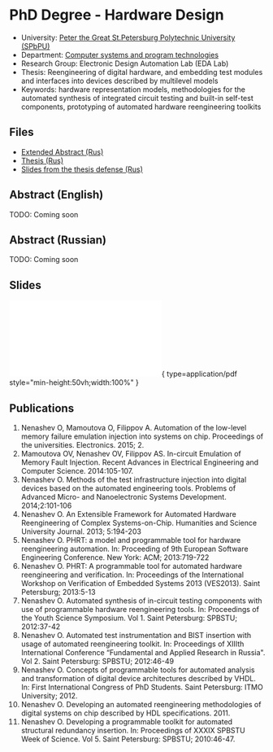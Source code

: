 # PhD Degree - Hardware Design

* University: [Peter the Great St.Petersburg Polytechnic University (SPbPU)](https://english.spbstu.ru/)
* Department: [Computer systems and program technologies](http://kspt.icc.spbstu.ru/)
* Research Group: Electronic Design Automation Lab (EDA Lab)
* Thesis: Reengineering of digital hardware, and embedding test modules and interfaces into devices described by multilevel models
* Keywords: hardware representation models, methodologies for the automated synthesis of integrated circuit testing and built-in self-test components, prototyping of automated hardware reengineering toolkits

## Files

* [Extended Abstract (Rus)](./extended-abstract.pdf)
* [Thesis (Rus)](./thesis.pdf)
* [Slides from the thesis defense (Rus)](./defence-slides.pdf)

## Abstract (English)

TODO: Coming soon

## Abstract (Russian)

TODO: Coming soon

## Slides

![Alt text](./defense-slides.pdf){ type=application/pdf style="min-height:50vh;width:100%" }

## Publications

1. Nenashev O, Mamoutova O, Filippov A. Automation of the low-level memory failure emulation injection into systems on chip. Proceedings of the universities. Electronics. 2015; 2.
2. Mamoutova OV, Nenashev OV, Filippov AS. In-circuit Emulation of Memory Fault Injection. Recent Advances in Electrical Engineering and Computer Science. 2014:105-107.
3. Nenashev O. Methods of the test infrastructure injection into digital devices based on the automated engineering tools. Problems of Advanced Micro- and Nanoelectronic Systems Development. 2014;2:101-106
4. Nenashev O. An Extensible Framework for Automated Hardware Reengineering of Complex Systems-on-Chip. Humanities and Science University Journal. 2013; 5:194-203
5. Nenashev O. PHRT: a model and programmable tool for hardware reengineering automation. In: Proceeding of 9th European Software Engineering Conference. New York: ACM; 2013:719-722
6. Nenashev O. PHRT: A programmable tool for automated hardware reengineering and verification. In: Proceedings of the International Workshop on Verification of Embedded Systems 2013 (VES2013). Saint Petersburg; 2013:5-13
7. Nenashev O. Automated synthesis of in-circuit testing components with use of programmable hardware reengineering tools. In: Proceedings of the Youth Science Symposium. Vol 1. Saint Petersburg: SPBSTU; 2012:37-42
8. Nenashev O. Automated test instrumentation and BIST insertion with usage of automated reengineering toolkit. In: Proceedings of XIIIth International Conference “Fundamental and Applied Research in Russia". Vol 2. Saint Petersburg: SPBSTU; 2012:46-49
9. Nenashev O. Concepts of programmable tools for automated analysis and transformation of digital device architectures described by VHDL. In: First International Congress of PhD Students. Saint Petersburg: ITMO University; 2012.
10. Nenashev O. Developing an automated reengineering methodologies of digital systems on chip described by HDL specifications. 2011.
12. Nenashev O. Developing a programmable toolkit for automated structural redundancy insertion. In: Proceedings of XXXIX SPBSTU Week of Science. Vol 5. Saint Petersburg: SPBSTU; 2010:46-47.

